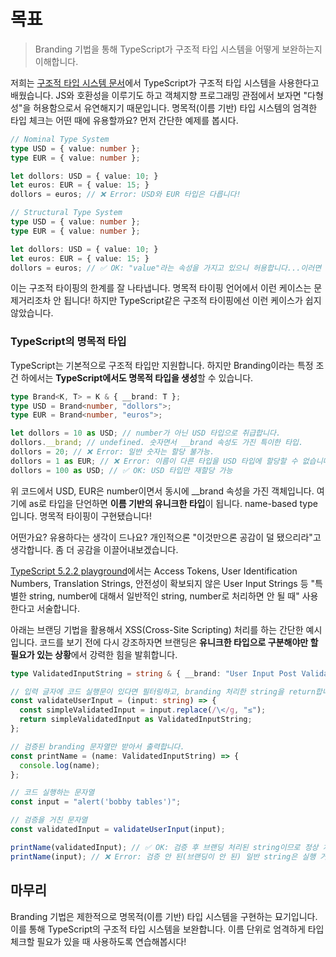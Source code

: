 # 목표

> Branding 기법을 통해 TypeScript가 구조적 타입 시스템을 어떻게 보완하는지 이해합니다.

저희는 [구조적 타입 시스템 문서](https://github.com/hamelln/typescript-dive-notes/blob/main/structural-type-system.md)에서 TypeScript가 구조적 타입 시스템을 사용한다고 배웠습니다. JS와 호환성을 이루기도 하고 객체지향 프로그래밍 관점에서 보자면 "다형성"을 허용함으로서 유연해지기 때문입니다. 명목적(이름 기반) 타입 시스템의 엄격한 타입 체크는 어떤 때에 유용할까요? 먼저 간단한 예제를 봅시다.

```typescript
// Nominal Type System
type USD = { value: number };
type EUR = { value: number };

let dollors: USD = { value: 10; }
let euros: EUR = { value: 15; }
dollors = euros; // ❌ Error: USD와 EUR 타입은 다릅니다!

// Structural Type System
type USD = { value: number };
type EUR = { value: number };

let dollors: USD = { value: 10; }
let euros: EUR = { value: 15; }
dollors = euros; // ✅ OK: "value"라는 속성을 가지고 있으니 허용합니다...이러면 안 되는데?
```

이는 구조적 타이핑의 한계를 잘 나타냅니다. 명목적 타이핑 언어에서 이런 케이스는 문제거리조차 안 됩니다! 하지만 TypeScript같은 구조적 타이핑에선 이런 케이스가 쉽지 않았습니다.  

### TypeScript의 명목적 타입

TypeScript는 기본적으로 구조적 타입만 지원합니다. 하지만 Branding이라는 특정 조건 하에서는 **TypeScript에서도 명목적 타입을 생성**할 수 있습니다.

```typescript
type Brand<K, T> = K & { __brand: T };
type USD = Brand<number, "dollors">;
type EUR = Brand<number, "euros">;

let dollors = 10 as USD; // number가 아닌 USD 타입으로 취급합니다.
dollors.__brand; // undefined. 숫자면서 __brand 속성도 가진 특이한 타입.
dollors = 20; // ❌ Error: 일반 숫자는 할당 불가능.
dollors = 1 as EUR; // ❌ Error: 이름이 다른 타입을 USD 타입에 할당할 수 없습니다.
dollors = 100 as USD; // ✅ OK: USD 타입만 재할당 가능
```

위 코드에서 USD, EUR은 number이면서 동시에 __brand 속성을 가진 객체입니다. 여기에 as로 타입을 단언하면 **이름 기반의 유니크한 타입**이 됩니다. name-based type입니다. 명목적 타이핑이 구현됐습니다!

어떤가요? 유용하다는 생각이 드나요? 개인적으론 "이것만으론 공감이 덜 됐으리라"고 생각합니다. 좀 더 공감을 이끌어내보겠습니다. 

[TypeScript 5.2.2 playground](https://www.typescriptlang.org/play?ssl=56&ssc=18&pln=42&pc=1#code/PTAEEFQOwewWwJZQIYBtQBcCeAHApqAM5aEZ5yhx7JSGYAWyGo1AxvZrgQnQK5QIAjrzwAoEKBoATFgDc8UUAgBmnfHUbyGBQsiqgpTZKCwxeoVjVjNkhQggDmUcWGSsATjDtq8hAHSiLqAAKlwAyh4IOBgA5HTY+EQkZBQ8RBjuvKwYvO5oADSgAO70COyU1LRBKto+SnSEjPgyqAgA1gTGUllthQixdF09fqAAkqrIQQ4wXgSMg6joGPQ6ep0YGQgARrxkg4MGPYXLCko2qIQw1QfdrG0jAJpmFjSgqNTuinAw7nN4vwAuFgADz0OHeANImWyuTQAFoEkgHIEJMFSnRLIpNAQpHkils3G1CIVlD8QWD3tpfpJqZZCL4giV-p10u4kaAyVBeHAtv8XljkFpCPhWAg0BYYFAyMCbFAZKZeEEpJKYswijRmBgYHI+XBkB1arI0CJ4nlaMp-nktu8RgAxH5BPCguDgvAAlxBOGgUAAVXp7jGUBwu1AYU2UAcdAAFPxdBaAJSe73BM2EVBMBCS0PhyNJ33+sZSBQYFRlDNZgBy3N57kIefArFYvjowRgHSqQQA6gRMaAHHhmN9SBzVCdQEbUCJQMpPBRjLBECgllwgsRSORiv0OMZWhtKVt+iOQRljKwYEWAl28DFqdN2VrQLx6ZJFEgyLW8NlM0ufIUilvJEfARhDECQz1oE83yURQx1JdwKBgCZQBwTx8HcbAXkWPAZAAfRwrYzRkKNlh4a4JSgeQpW-eNilKco9Q6OhDwQF0vHsa0CAfWx7CcSQglgeDxShe9tWMAA1NAEEMMgpFGINdjDNkI0vBICAk1ppOwuTgwwRT2QAXlZdkADJQAAb1APCCOkIEACI-T5bSQwABS8Zh1Kk8soFs0AAF8AG4UTAbtN0WR9n2MZR+C-LMHxPc0fjnIyI0wK4JHEyTNNk+TdJzUAvR2TUVmQmAoKKH5lmgGASwjMjliYYpr2pAArJ9mBwshFiRHCQnCSJogYBr+jiTBMjwS9wOHCdPLIBz3Cc5hDKjJAdKBYSIxo-SAD5zNEb1JuYewXXeDysoW0BDJW3Y-F+cE3DwKNgAAHQAHmABxClswATIls+NAu9X4ck+IgWNdU6mC0nLJDocGZIWvSI0CgKgtACsYCKRr+QsX4IenaKS0lOgSjKDh-zCyVUCwSRGzwaIgjMAMoDwDGFyQcVVMKaQqqKgh+yZvJ0HWhwfAmwnmBQt8KzWC7QCjFAqCBWHIZ0hGHE2nazL28jLhtVAYAcOW1j+0RkaCe0AydCk8EKFZfhGy59FjZALWgnTp1nQCn3+Qo71qiRlk8XgHA4MdpukskuZORReXZNA9aKbDUtAXlkKUmT3VEA7XZDQzbLQf4MCjGIthgLYtipjBkA4wgYnjWzAqzsOIeyt3DKb2b-QW5acuNiWpSlqgo3b5XdmNoIAHkYOK6rbdARg5UKHBuPvYr+DhYeZCF1Kgj7jAB4IMn0DyHgWTPF0EHeC33E8dwM93-fu50seJCecxexxmRT3gFC8BWWgEC0DAeQ7hZAIGZkeE4SoVAWl+FKYoyASBJw8NQMgVVFzsy4MSF8MgTgIHcEEE8RY4SIWUExKeaQAAsAAGKhEo4BUDgXrFKABxfoAAJXgWx6iEBEO6EAQR6AbBwIQAEIAHBbk4X4M+wAACyZRPCXGUBgYAoR8ARDZNEYAPAeG+GAAAJioXoj06U5QMDSDgNy9RAIOBxodbkep3BYD4cAARQiREgEQOwNAAAvfOdwEBSPgMAVmS4ES4CRHCJAYT1D9WUaIIAA)에서는 Access Tokens, User Identification Numbers, Translation Strings, 안전성이 확보되지 않은 User Input Strings 등 "특별한 string, number에 대해서 일반적인 string, number로 처리하면 안 될 때" 사용한다고 서술합니다.  

아래는 브랜딩 기법을 활용해서 XSS(Cross-Site Scripting) 처리를 하는 간단한 예시입니다. 코드를 보기 전에 다시 강조하자면 브랜딩은 **유니크한 타입으로 구분해야만 할 필요가 있는 상황**에서 강력한 힘을 발휘합니다.

```typescript
type ValidatedInputString = string & { __brand: "User Input Post Validation" };

// 입력 글자에 코드 실행문이 있다면 필터링하고, branding 처리한 string을 return합니다.
const validateUserInput = (input: string) => {
  const simpleValidatedInput = input.replace(/\</g, "≤");
  return simpleValidatedInput as ValidatedInputString;
};

// 검증된 branding 문자열만 받아서 출력합니다.
const printName = (name: ValidatedInputString) => {
  console.log(name);
};

// 코드 실행하는 문자열 
const input = "alert('bobby tables')";

// 검증을 거친 문자열
const validatedInput = validateUserInput(input);

printName(validatedInput); // ✅ OK: 검증 후 브랜딩 처리된 string이므로 정상 처리
printName(input); // ❌ Error: 검증 안 된(브랜딩이 안 된) 일반 string은 실행 거부
```

## 마무리

Branding 기법은 제한적으로 명목적(이름 기반) 타입 시스템을 구현하는 묘기입니다. 이를 통해 TypeScript의 구조적 타입 시스템을 보완합니다. 이름 단위로 엄격하게 타입 체크할 필요가 있을 때 사용하도록 연습해봅시다!
